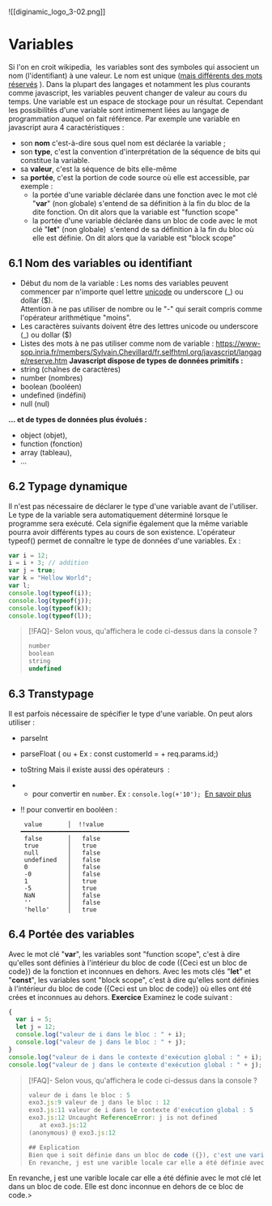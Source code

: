 ![[diginamic_logo_3-02.png]]
# Variables
Si l'on en croit wikipedia,  les variables sont des symboles qui associent un nom (l'identifiant) à une valeur. Le nom est unique ([mais différents des mots réservés](https://developer.mozilla.org/fr/docs/Web/JavaScript/Reference/Mots_r%C3%A9serv%C3%A9s) ).
Dans la plupart des langages et notamment les plus courants comme javascript, les variables peuvent changer de valeur au cours du temps.
Une variable est un espace de stockage pour un résultat. Cependant les possibilités d'une variable sont intimement liées au langage de programmation auquel on fait référence. Par exemple une variable en javascript aura 4 caractéristiques :
- son **nom** c'est-à-dire sous quel nom est déclarée la variable ;
- son **type**, c'est la convention d'interprétation de la séquence de bits qui constitue la variable.
- sa **valeur**, c'est la séquence de bits elle-même
- sa **portée**, c'est la portion de code source où elle est accessible, par exemple :
    - la portée d'une variable déclarée dans une fonction avec le mot clé "**var**" (non globale) s'entend de sa définition à la fin du bloc de la dite fonction. On dit alors que la variable est "function scope"
    - la portée d'une variable déclarée dans un bloc de code avec le mot clé "**let**" (non globale)  s'entend de sa définition à la fin du bloc où elle est définie. On dit alors que la variable est "block scope"

## 6.1 Nom des variables ou identifiant
- Début du nom de la variable : Les noms des variables peuvent commencer par n'importe quel lettre [unicode](https://fr.wikipedia.org/wiki/Unicode) ou underscore (\_) ou dollar ($).  
    Attention à ne pas utiliser de nombre ou le "-" qui serait compris comme l'opérateur arithmétique "moins".
- Les caractères suivants doivent être des lettres unicode ou underscore (\_) ou dollar ($)  
- Listes des mots à ne pas utiliser comme nom de variable : https://www-sop.inria.fr/members/Sylvain.Chevillard/fr.selfhtml.org/javascript/langage/reserve.htm
**Javascript dispose de types de données primitifs :**
- string (chaînes de caractères)
- number (nombres)
- boolean (booléen)
- undefined (indéfini)
- null (nul)

**... et de types de données plus évolués :**
- object (objet),
- function (fonction)
- array (tableau),
- ...
## 6.2 Typage dynamique
Il n'est pas nécessaire de déclarer le type d'une variable avant de l'utiliser. Le type de la variable sera automatiquement déterminé lorsque le programme sera exécuté. Cela signifie également que la même variable pourra avoir différents types au cours de son existence.
L'opérateur typeof() permet de connaître le type de données d'une variables. Ex :
```js
var i = 12;
i = i + 3; // addition
var j = true;
var k = "Hellow World";
var l;
console.log(typeof(i));
console.log(typeof(j));
console.log(typeof(k));
console.log(typeof(l));
```
> [!FAQ]- Selon vous, qu'affichera le code ci-dessus dans la console ?
> ```js
> number
> boolean
> string
> undefined
> ```
## 6.3 Transtypage

Il est parfois nécessaire de spécifier le type d'une variable.
On peut alors utiliser :
- parseInt
- parseFloat ( ou + Ex : const customerId = + req.params.id;)
- toString
Mais il existe aussi des opérateurs  :
- + pour convertir en ``number``. Ex : 
  ``console.log(+'10');``
    [En savoir plus](https://developer.mozilla.org/en-US/docs/Web/JavaScript/Reference/Operators/Unary_plus)
- !! pour convertir en booléen :
    
    ```
     value       │  !!value
    ━━━━━━━━━━━━━━━━━━━━━━━━━━━━━━
     false       │   false
     true        │   true
     null        │   false
     undefined   │   false
     0           │   false
     -0          │   false
     1           │   true
     -5          │   true
     NaN         │   false
     ''          │   false
     'hello'     │   true
    ```
    
## 6.4 Portée des variables
Avec le mot clé "**var**", les variables sont "function scope", c'est à dire qu'elles sont définies à l'intérieur du bloc de code ({Ceci est un bloc de code}) de la fonction et inconnues en dehors.
Avec les mots clés "**let**" et "**const**", les variables sont "block scope", c'est à dire qu'elles sont définies à l'intérieur du bloc de code ({Ceci est un bloc de code}) où elles ont été crées et inconnues au dehors.
**Exercice**
Examinez le code suivant :
```js
{
  var i = 5;
  let j = 12;
  console.log("valeur de i dans le bloc : " + i);
  console.log("valeur de j dans le bloc : " + j);
}
console.log("valeur de i dans le contexte d'exécution global : " + i);
console.log("valeur de j dans le contexte d'exécution global : " + j);
```
>[!FAQ]- Selon vous, qu'affichera le code ci-dessus dans la console ?
> ```js
>valeur de i dans le bloc : 5
>exo3.js:9 valeur de j dans le bloc : 12
>exo3.js:11 valeur de i dans le contexte d'exécution global : 5
>exo3.js:12 Uncaught ReferenceError: j is not defined
>    at exo3.js:12
>(anonymous) @ exo3.js:12
>
>## Explication
>Bien que i soit définie dans un bloc de code ({}), c'est une variable globale car elle a été définie avec le mot clé var en dehors d'une fonction.
>En revanche, j est une varible locale car elle a été définie avec le mot clé let dans un bloc de code. Elle est donc inconnue en dehors de ce bloc de code.
>
En revanche, j est une varible locale car elle a été définie avec le mot clé let dans un bloc de code. Elle est donc inconnue en dehors de ce bloc de code.> 
> ```
